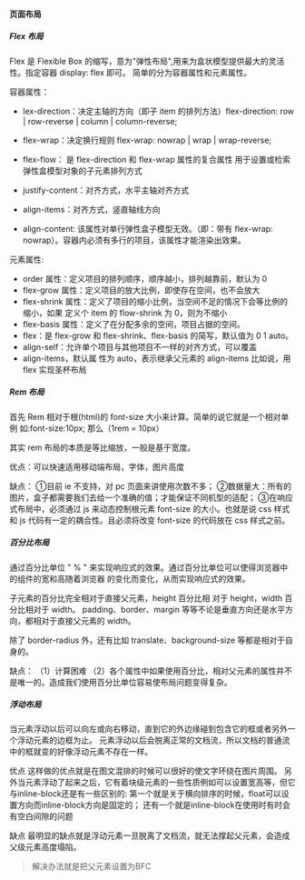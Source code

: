#### 页面布局

##### Flex 布局

Flex 是 Flexible Box 的缩写，意为"弹性布局",用来为盒状模型提供最大的灵活性。指定容器 display: flex
即可。 简单的分为容器属性和元素属性。

容器属性：

- lex-direction：决定主轴的方向（即子 item 的排列方法）flex-direction: row | row-reverse | column
  | column-reverse;

- flex-wrap：决定换行规则 flex-wrap: nowrap | wrap | wrap-reverse;

- flex-flow： 是 flex-direction 和 flex-wrap 属性的复合属性 用于设置或检索弹性盒模型对象的子元素排列方式

- justify-content：对齐方式，水平主轴对齐方式

- align-items：对齐方式，竖直轴线方向

- align-content: 该属性对单行弹性盒子模型无效。（即：带有 flex-wrap: nowrap）。容器内必须有多行的项目，该属性才能渲染出效果。

元素属性:

- order 属性：定义项目的排列顺序，顺序越小，排列越靠前，默认为 0
- flex-grow 属性：定义项目的放大比例，即使存在空间，也不会放大
- flex-shrink 属性：定义了项目的缩小比例，当空间不足的情况下会等比例的缩小，如果 定义个 item 的
  flow-shrink 为 0，则为不缩小
- flex-basis 属性：定义了在分配多余的空间，项目占据的空间。
- flex：是 flex-grow 和 flex-shrink、flex-basis 的简写，默认值为 0 1 auto。
- align-self：允许单个项目与其他项目不一样的对齐方式，可以覆盖
- align-items，默认属 性为 auto，表示继承父元素的 align-items 比如说，用 flex 实现圣杯布局

##### Rem 布局

首先 Rem 相对于根(html)的 font-size 大小来计算。简单的说它就是一个相对单例 如:font-size:10px; 那么（1rem = 10px）

其实 rem 布局的本质是等比缩放，一般是基于宽度。

优点：可以快速适用移动端布局，字体，图片高度

缺点：
①目前 ie 不支持，对 pc 页面来讲使用次数不多；
②数据量大：所有的图片，盒子都需要我们去给一个准确的值；才能保证不同机型的适配；
③在响应式布局中，必须通过 js 来动态控制根元素 font-size 的大小。也就是说 css 样式和 js 代码有一定的耦合性。且必须将改变 font-size 的代码放在 css 样式之前。

##### 百分比布局

通过百分比单位 " % " 来实现响应式的效果。通过百分比单位可以使得浏览器中的组件的宽和高随着浏览器
的变化而变化，从而实现响应式的效果。

子元素的百分比完全相对于直接父元素，height 百分比相 对于 height，width 百分比相对于 width。 padding、border、margin 等等不论是垂直方向还是水平方向，都相对于直接父元素的 width。

除了 border-radius 外，还有比如 translate、background-size 等都是相对于自身的。

缺点：
（1）计算困难
（2）各个属性中如果使用百分比，相对父元素的属性并不是唯一的。造成我们使用百分比单位容易使布局问题变得复杂。

##### 浮动布局

当元素浮动以后可以向左或向右移动，直到它的外边缘碰到包含它的框或者另外一个浮动元素的边框为止。
元素浮动以后会脱离正常的文档流，所以文档的普通流中的框就变的好像浮动元素不存在一样。

优点
这样做的优点就是在图文混排的时候可以很好的使文字环绕在图片周围。
另外当元素浮动了起来之后，它有着块级元素的一些性质例如可以设置宽高等，但它与inline-block还是有一些区别的:
第一个就是关于横向排序的时候，float可以设置方向而inline-block方向是固定的；
还有一个就是inline-block在使用时有时会有空白间隙的问题

缺点
最明显的缺点就是浮动元素一旦脱离了文档流，就无法撑起父元素，会造成父级元素高度塌陷。
> 解决办法就是把父元素设置为BFC
